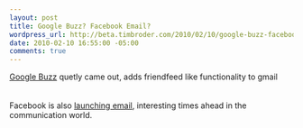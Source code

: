 ```yaml
--- 
layout: post
title: Google Buzz? Facebook Email?
wordpress_url: http://beta.timbroder.com/2010/02/10/google-buzz-facebook-email/
date: 2010-02-10 16:55:00 -05:00
comments: true
---
```

<a href="http://www.google.com/buzz">Google Buzz</a> quetly came out, adds friendfeed like functionality to gmail<br />
<br />
<br />
Facebook is also <a href="http://gizmodo.com/5465353/facebook-eyes-webmail-with-project-titan">launching email</a>, interesting times ahead in the communication world.<br />
&nbsp;
